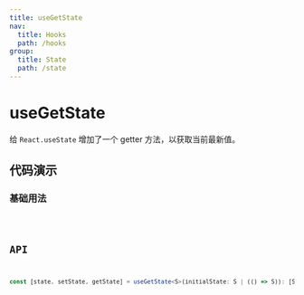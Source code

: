 ```yaml
---
title: useGetState
nav:
  title: Hooks
  path: /hooks
group:
  title: State
  path: /state
---
```


# useGetState

给 `React.useState` 增加了一个 getter 方法，以获取当前最新值。

## 代码演示

### 基础用法

<code src="./__demo__/demo01.tsx" />

## API

```ts
const [state, setState, getState] = useGetState<S>(initialState: S | (() => S)): [S, (nextState: S | ((prevState: S) => S)) => void, () => S]
```
